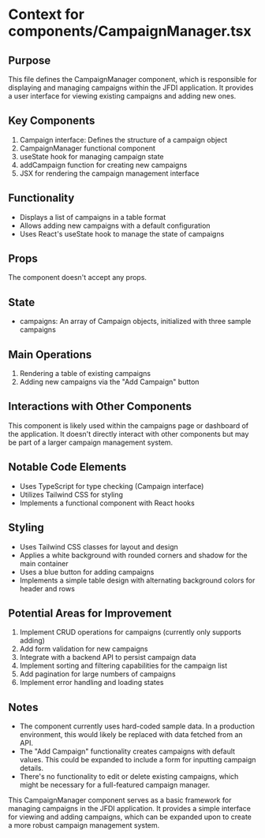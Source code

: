 # Context for components/CampaignManager.tsx

## Purpose
This file defines the CampaignManager component, which is responsible for displaying and managing campaigns within the JFDI application. It provides a user interface for viewing existing campaigns and adding new ones.

## Key Components
1. Campaign interface: Defines the structure of a campaign object
2. CampaignManager functional component
3. useState hook for managing campaign state
4. addCampaign function for creating new campaigns
5. JSX for rendering the campaign management interface

## Functionality
- Displays a list of campaigns in a table format
- Allows adding new campaigns with a default configuration
- Uses React's useState hook to manage the state of campaigns

## Props
The component doesn't accept any props.

## State
- campaigns: An array of Campaign objects, initialized with three sample campaigns

## Main Operations
1. Rendering a table of existing campaigns
2. Adding new campaigns via the "Add Campaign" button

## Interactions with Other Components
This component is likely used within the campaigns page or dashboard of the application. It doesn't directly interact with other components but may be part of a larger campaign management system.

## Notable Code Elements
- Uses TypeScript for type checking (Campaign interface)
- Utilizes Tailwind CSS for styling
- Implements a functional component with React hooks

## Styling
- Uses Tailwind CSS classes for layout and design
- Applies a white background with rounded corners and shadow for the main container
- Uses a blue button for adding campaigns
- Implements a simple table design with alternating background colors for header and rows

## Potential Areas for Improvement
1. Implement CRUD operations for campaigns (currently only supports adding)
2. Add form validation for new campaigns
3. Integrate with a backend API to persist campaign data
4. Implement sorting and filtering capabilities for the campaign list
5. Add pagination for large numbers of campaigns
6. Implement error handling and loading states

## Notes
- The component currently uses hard-coded sample data. In a production environment, this would likely be replaced with data fetched from an API.
- The "Add Campaign" functionality creates campaigns with default values. This could be expanded to include a form for inputting campaign details.
- There's no functionality to edit or delete existing campaigns, which might be necessary for a full-featured campaign manager.

This CampaignManager component serves as a basic framework for managing campaigns in the JFDI application. It provides a simple interface for viewing and adding campaigns, which can be expanded upon to create a more robust campaign management system.